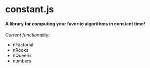 constant.js
====
#### A library for computing your favorite algorithms in constant time!

*Current functionality:*
   <ul>
     <li>nFactorial  </li>
     <li>nRooks  </li>
     <li>nQueens  </li>
     <li>numbers </li>
   </ul>
